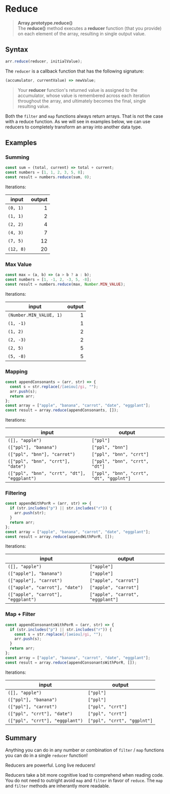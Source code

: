 # Reduce

> **Array.prototype.reduce()**<br>
> The **reduce()** method executes a **reducer** function (that you provide) on each element of the array, resulting in single output value.

## Syntax

```js
arr.reduce(reducer, initialValue);
```

The `reducer` is a callback function that has the following signature:

```js
(accumulator, currentValue) => newValue;
```

> Your **reducer** function's returned value is assigned to the accumulator, whose value is remembered across each iteration throughout the array, and ultimately becomes the final, single resulting value.

Both the `filter` and `map` functions always return arrays. That is not the case with a reduce function. As we will see in examples below, we can use reducers to completely transform an array into another data type.

## Examples

### Summing

```js
const sum = (total, current) => total + current;
const numbers = [1, 1, 2, 3, 5, 8];
const result = numbers.reduce(sum, 0);
```

Iterations:

| input     | output |
| --------- | -----: |
| `(0, 1)`  |      1 |
| `(1, 1)`  |      2 |
| `(2, 2)`  |      4 |
| `(4, 3)`  |      7 |
| `(7, 5)`  |     12 |
| `(12, 8)` |     20 |

### Max Value

```js
const max = (a, b) => (a > b ? a : b);
const numbers = [1, -1, 2, -3, 5, -8];
const result = numbers.reduce(max, Number.MIN_VALUE);
```

Iterations:

| input                   | output |
| ----------------------- | -----: |
| `(Number.MIN_VALUE, 1)` |      1 |
| `(1, -1)`               |      1 |
| `(1, 2)`                |      2 |
| `(2, -3)`               |      2 |
| `(2, 5)`                |      5 |
| `(5, -8)`               |      5 |

### Mapping

```js
const appendConsonants = (arr, str) => {
  const s = str.replace(/[aeiou]/gi, "");
  arr.push(s);
  return arr;
};
const array = ["apple", "banana", "carrot", "date", "eggplant"];
const result = array.reduce(appendConsonants, []);
```

Iterations:

| input                                        | output                                   |
| -------------------------------------------- | ---------------------------------------- |
| `([], "apple")`                              | `["ppl"]`                                |
| `(["ppl"], "banana")`                        | `["ppl", "bnn"]`                         |
| `(["ppl", "bnn"], "carrot")`                 | `["ppl", "bnn", "crrt"]`                 |
| `(["ppl", "bnn", "crrt"], "date")`           | `["ppl", "bnn", "crrt", "dt"]`           |
| `(["ppl", "bnn", "crrt", "dt"], "eggplant")` | `["ppl", "bnn", "crrt", "dt", "ggplnt"]` |

### Filtering

```js
const appendWithPorR = (arr, str) => {
  if (str.includes("p") || str.includes("r")) {
    arr.push(str);
  }
  return arr;
};
const array = ["apple", "banana", "carrot", "date", "eggplant"];
const result = array.reduce(appendWithPorR, []);
```

Iterations:

| input                               | output                            |
| ----------------------------------- | --------------------------------- |
| `([], "apple")`                     | `["apple"]`                       |
| `(["apple"], "banana")`             | `["apple"]`                       |
| `(["apple"], "carrot")`             | `["apple", "carrot"]`             |
| `(["apple", "carrot"], "date")`     | `["apple", "carrot"]`             |
| `(["apple", "carrot"], "eggplant")` | `["apple", "carrot", "eggplant"]` |

### Map + Filter

```js
const appendConsonantsWithPorR = (arr, str) => {
  if (str.includes("p") || str.includes("r")) {
    const s = str.replace(/[aeiou]/gi, "");
    arr.push(s);
  }
  return arr;
};
const array = ["apple", "banana", "carrot", "date", "eggplant"];
const result = array.reduce(appendConsonantsWithPorR, []);
```

Iterations:

| input                           | output                      |
| ------------------------------- | --------------------------- |
| `([], "apple")`                 | `["ppl"]`                   |
| `(["ppl"], "banana")`           | `["ppl"]`                   |
| `(["ppl"], "carrot")`           | `["ppl", "crrt"]`           |
| `(["ppl", "crrt"], "date")`     | `["ppl", "crrt"]`           |
| `(["ppl", "crrt"], "eggplant")` | `["ppl", "crrt", "ggplnt"]` |

## Summary

Anything you can do in any number or combination of `filter` / `map` functions you can do in a single `reducer` function!

Reducers are powerful. Long live reducers!

Reducers take a bit more cognitive load to comprehend when reading code. You do not need to outright avoid `map` and `filter` in favor of `reduce`. The `map` and `filter` methods are inherantly more readable.

